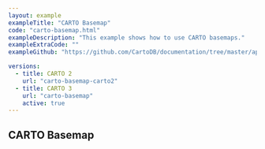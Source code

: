 ```yaml
---
layout: example
exampleTitle: "CARTO Basemap"
code: "carto-basemap.html"
exampleDescription: "This example shows how to use CARTO basemaps."
exampleExtraCode: ""
exampleGithub: "https://github.com/CartoDB/documentation/tree/master/app/content/deck-gl/examples/basic-examples/carto-basemap.html"

versions:
  - title: CARTO 2
    url: "carto-basemap-carto2"
  - title: CARTO 3
    url: "carto-basemap"
    active: true
---
```

## CARTO Basemap